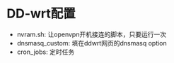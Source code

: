 # DD-wrt配置

* nvram.sh: 让openvpn开机接连的脚本，只要运行一次
* dnsmasq_custom: 填在ddwrt网页的dnsmasq option
* cron_jobs: 定时任务
